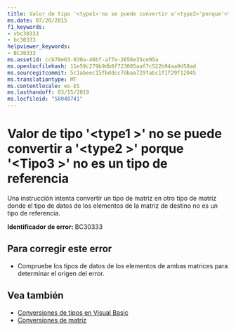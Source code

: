 ```yaml
---
title: Valor de tipo '<type1>'no se puede convertir a'<type2>'porque'<type3>' no es un tipo de referencia
ms.date: 07/20/2015
f1_keywords:
- vbc30333
- bc30333
helpviewer_keywords:
- BC30333
ms.assetid: ccb78e63-030a-46bf-af7e-2656e35ce95a
ms.openlocfilehash: 11e59c279b9db8f723005aaf7c522b94aa9d58ad
ms.sourcegitcommit: 5c1abeec15fbddcc7dbaa729fabc1f1f29f12045
ms.translationtype: MT
ms.contentlocale: es-ES
ms.lasthandoff: 03/15/2019
ms.locfileid: "58048741"
---
```

# <a name="value-of-type-type1-cannot-be-converted-to-type2-because-type3-is-not-a-reference-type"></a>Valor de tipo '\<type1 >' no se puede convertir a '\<type2 >' porque '\<Tipo3 >' no es un tipo de referencia
Una instrucción intenta convertir un tipo de matriz en otro tipo de matriz donde el tipo de datos de los elementos de la matriz de destino no es un tipo de referencia.  
  
 **Identificador de error:** BC30333  
  
## <a name="to-correct-this-error"></a>Para corregir este error  
  
-   Compruebe los tipos de datos de los elementos de ambas matrices para determinar el origen del error.  
  
## <a name="see-also"></a>Vea también

- [Conversiones de tipos en Visual Basic](../../visual-basic/programming-guide/language-features/data-types/type-conversions.md)
- [Conversiones de matriz](../../visual-basic/programming-guide/language-features/data-types/array-conversions.md)
